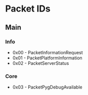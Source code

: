 # Packet IDs

## Main
### Info
+ 0x00 - PacketInformationRequest
+ 0x01 - PacketPlatformInformation
+ 0x02 - PacketServerStatus
### Core
+ 0x03 - PacketPygDebugAvailable
